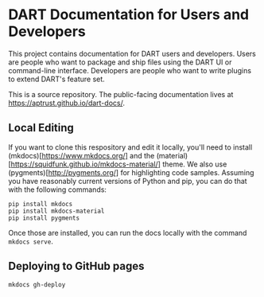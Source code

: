 # DART Documentation for Users and Developers

This project contains documentation for DART users and developers. Users are people who want to package and ship files using the DART UI or command-line interface. Developers are people who want to write plugins to extend DART's feature set.

This is a source repository. The public-facing documentation lives at https://aptrust.github.io/dart-docs/.

## Local Editing

If you want to clone this respository and edit it locally, you'll need to install (mkdocs)[https://www.mkdocs.org/] and the (material)[https://squidfunk.github.io/mkdocs-material/] theme. We also use (pygments)[http://pygments.org/] for highlighting code samples. Assuming you have reasonably current versions of Python and pip, you can do that with the following commands:

```
pip install mkdocs
pip install mkdocs-material
pip install pygments
```

Once those are installed, you can run the docs locally with the command `mkdocs serve`.

## Deploying to GitHub pages

```
mkdocs gh-deploy
```
